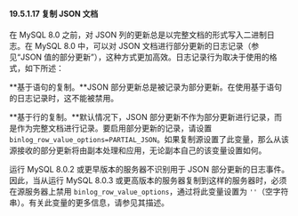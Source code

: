 #### 19.5.1.17 复制 JSON 文档

在 MySQL 8.0 之前，对 JSON 列的更新总是以完整文档的形式写入二进制日志。在 MySQL 8.0 中，可以对 JSON 文档进行部分更新的日志记录（参见“JSON 值的部分更新”），这种方式更加高效。日志记录行为取决于使用的格式，如下所述：

**基于语句的复制。**JSON 部分更新总是被记录为部分更新。在使用基于语句的日志记录时，这不能被禁用。

**基于行的复制。**默认情况下，JSON 部分更新不作为部分更新进行记录，而是作为完整文档进行记录。要启用部分更新的记录，请设置 `binlog_row_value_options=PARTIAL_JSON`。如果复制源设置了此变量，那么从该源接收的部分更新将由副本处理和应用，无论副本自己的该变量设置如何。

运行 MySQL 8.0.2 或更早版本的服务器不识别用于 JSON 部分更新的日志事件。因此，当从运行 MySQL 8.0.3 或更高版本的服务器复制到这样的服务器时，必须在源服务器上禁用 `binlog_row_value_options`，通过将此变量设置为 `''`（空字符串）。有关此变量的更多信息，请参见其描述。